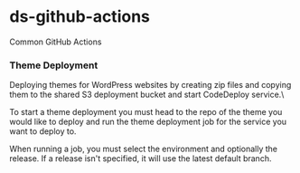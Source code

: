 # ds-github-actions
Common GitHub Actions
### Theme Deployment
Deploying themes for WordPress websites by creating zip files and copying them to the shared S3 deployment bucket and start CodeDeploy service.\

To start a theme deployment you must head to the repo of the theme you would like to deploy and run the theme deployment job for the service you want to deploy to.

When running a job, you must select the environment and optionally the release. If a release isn't specified, it will use the latest default branch.
